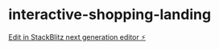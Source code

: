 # interactive-shopping-landing

[Edit in StackBlitz next generation editor ⚡️](https://stackblitz.com/~/github.com/deangilmoreremix/interactive-shopping-landing)